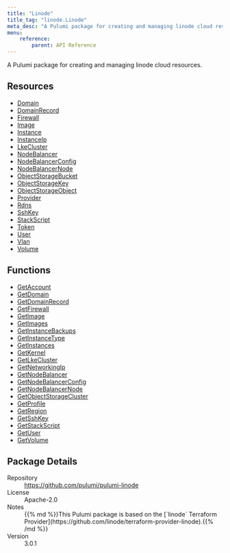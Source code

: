 ```yaml
---
title: "Linode"
title_tag: "linode.Linode"
meta_desc: "A Pulumi package for creating and managing linode cloud resources."
menu:
    reference:
        parent: API Reference
---
```


<!-- WARNING: this file was generated by Pulumi Docs Generator. -->
<!-- Do not edit by hand unless you're certain you know what you are doing! -->

A Pulumi package for creating and managing linode cloud resources.

<h2 id="resources">Resources</h2>
<ul class="api">
    <li><a href="domain" title="Domain"><span class="symbol resource"></span>Domain</a></li>
    <li><a href="domainrecord" title="DomainRecord"><span class="symbol resource"></span>DomainRecord</a></li>
    <li><a href="firewall" title="Firewall"><span class="symbol resource"></span>Firewall</a></li>
    <li><a href="image" title="Image"><span class="symbol resource"></span>Image</a></li>
    <li><a href="instance" title="Instance"><span class="symbol resource"></span>Instance</a></li>
    <li><a href="instanceip" title="InstanceIp"><span class="symbol resource"></span>InstanceIp</a></li>
    <li><a href="lkecluster" title="LkeCluster"><span class="symbol resource"></span>LkeCluster</a></li>
    <li><a href="nodebalancer" title="NodeBalancer"><span class="symbol resource"></span>NodeBalancer</a></li>
    <li><a href="nodebalancerconfig" title="NodeBalancerConfig"><span class="symbol resource"></span>NodeBalancerConfig</a></li>
    <li><a href="nodebalancernode" title="NodeBalancerNode"><span class="symbol resource"></span>NodeBalancerNode</a></li>
    <li><a href="objectstoragebucket" title="ObjectStorageBucket"><span class="symbol resource"></span>ObjectStorageBucket</a></li>
    <li><a href="objectstoragekey" title="ObjectStorageKey"><span class="symbol resource"></span>ObjectStorageKey</a></li>
    <li><a href="objectstorageobject" title="ObjectStorageObject"><span class="symbol resource"></span>ObjectStorageObject</a></li>
    <li><a href="provider" title="Provider"><span class="symbol resource"></span>Provider</a></li>
    <li><a href="rdns" title="Rdns"><span class="symbol resource"></span>Rdns</a></li>
    <li><a href="sshkey" title="SshKey"><span class="symbol resource"></span>SshKey</a></li>
    <li><a href="stackscript" title="StackScript"><span class="symbol resource"></span>StackScript</a></li>
    <li><a href="token" title="Token"><span class="symbol resource"></span>Token</a></li>
    <li><a href="user" title="User"><span class="symbol resource"></span>User</a></li>
    <li><a href="vlan" title="Vlan"><span class="symbol resource"></span>Vlan</a></li>
    <li><a href="volume" title="Volume"><span class="symbol resource"></span>Volume</a></li>
</ul>

<h2 id="functions">Functions</h2>
<ul class="api">
    <li><a href="getaccount" title="GetAccount"><span class="symbol function"></span>GetAccount</a></li>
    <li><a href="getdomain" title="GetDomain"><span class="symbol function"></span>GetDomain</a></li>
    <li><a href="getdomainrecord" title="GetDomainRecord"><span class="symbol function"></span>GetDomainRecord</a></li>
    <li><a href="getfirewall" title="GetFirewall"><span class="symbol function"></span>GetFirewall</a></li>
    <li><a href="getimage" title="GetImage"><span class="symbol function"></span>GetImage</a></li>
    <li><a href="getimages" title="GetImages"><span class="symbol function"></span>GetImages</a></li>
    <li><a href="getinstancebackups" title="GetInstanceBackups"><span class="symbol function"></span>GetInstanceBackups</a></li>
    <li><a href="getinstancetype" title="GetInstanceType"><span class="symbol function"></span>GetInstanceType</a></li>
    <li><a href="getinstances" title="GetInstances"><span class="symbol function"></span>GetInstances</a></li>
    <li><a href="getkernel" title="GetKernel"><span class="symbol function"></span>GetKernel</a></li>
    <li><a href="getlkecluster" title="GetLkeCluster"><span class="symbol function"></span>GetLkeCluster</a></li>
    <li><a href="getnetworkingip" title="GetNetworkingIp"><span class="symbol function"></span>GetNetworkingIp</a></li>
    <li><a href="getnodebalancer" title="GetNodeBalancer"><span class="symbol function"></span>GetNodeBalancer</a></li>
    <li><a href="getnodebalancerconfig" title="GetNodeBalancerConfig"><span class="symbol function"></span>GetNodeBalancerConfig</a></li>
    <li><a href="getnodebalancernode" title="GetNodeBalancerNode"><span class="symbol function"></span>GetNodeBalancerNode</a></li>
    <li><a href="getobjectstoragecluster" title="GetObjectStorageCluster"><span class="symbol function"></span>GetObjectStorageCluster</a></li>
    <li><a href="getprofile" title="GetProfile"><span class="symbol function"></span>GetProfile</a></li>
    <li><a href="getregion" title="GetRegion"><span class="symbol function"></span>GetRegion</a></li>
    <li><a href="getsshkey" title="GetSshKey"><span class="symbol function"></span>GetSshKey</a></li>
    <li><a href="getstackscript" title="GetStackScript"><span class="symbol function"></span>GetStackScript</a></li>
    <li><a href="getuser" title="GetUser"><span class="symbol function"></span>GetUser</a></li>
    <li><a href="getvolume" title="GetVolume"><span class="symbol function"></span>GetVolume</a></li>
</ul>

<h2 id="package-details">Package Details</h2>
<dl class="package-details">
	<dt>Repository</dt>
	<dd><a href="https://github.com/pulumi/pulumi-linode">https://github.com/pulumi/pulumi-linode</a></dd>
	<dt>License</dt>
	<dd>Apache-2.0</dd>
	<dt>Notes</dt>
	<dd>{{% md %}}This Pulumi package is based on the [`linode` Terraform Provider](https://github.com/linode/terraform-provider-linode).{{% /md %}}</dd>
	<dt>Version</dt>
	<dd>3.0.1</dd>
</dl>

